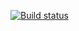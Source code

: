 [![Build status](https://build.appcenter.ms/v0.1/apps/deef7d9f-64bf-4e11-9ae0-afb47310c898/branches/dev/badge)](https://appcenter.ms)
